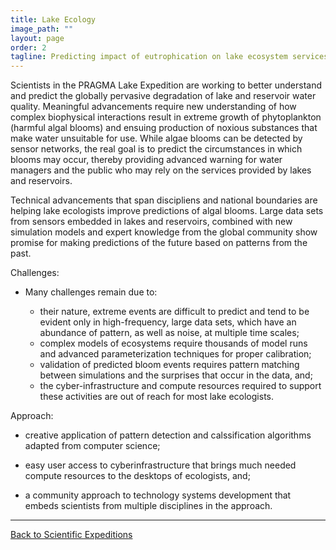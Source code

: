 ```yaml
---
title: Lake Ecology
image_path: ""
layout: page
order: 2
tagline: Predicting impact of eutrophication on lake ecosystem services
---
```


Scientists in the PRAGMA Lake Expedition are working to better understand and predict
the globally pervasive degradation of lake and reservoir water quality.  Meaningful
advancements require new understanding of how complex biophysical interactions result in extreme
growth of phytoplankton (harmful algal blooms) and ensuing production of noxious substances
that make water unsuitable for use.  While algae blooms can be detected by sensor networks,
the real goal is to predict the circumstances in which blooms may occur, thereby providing 
advanced warning for water managers and the public who may rely on the services provided
by lakes and reservoirs. 

Technical advancements that span discipliens and national boundaries are helping lake ecologists
improve predictions of algal blooms.  Large data sets from sensors embedded in lakes and 
reservoirs, combined with new simulation models and expert knowledge from the global community
show promise for making predictions of the future based on patterns from the past.


<span class="strongword">Challenges:</span>

* Many challenges remain due to:

  * their nature, extreme events are difficult to predict and tend to be evident only in 
  high-frequency, large data sets, which have an abundance of pattern, as well as noise,
  at multiple time scales;
  * complex models of ecosystems require thousands of model runs and advanced parameterization
  techniques for proper calibration;
  * validation of predicted bloom events requires pattern matching between simulations and the 
  surprises that occur in the data, and;
  * the cyber-infrastructure and compute resources required to support these activities are out of 
  reach for most lake ecologists.
  

<span class="strongword">Approach:</span>

* creative application of pattern detection and calssification algorithms adapted from computer science;

* easy user access to cyberinfrastructure that brings much needed compute resources to the desktops
of ecologists, and;

* a community approach to technology systems development that embeds scientists from multiple disciplines
in the approach.

<hr class="primary">
<p> <a href="/projects"> Back to Scientific Expeditions </a> </p>

